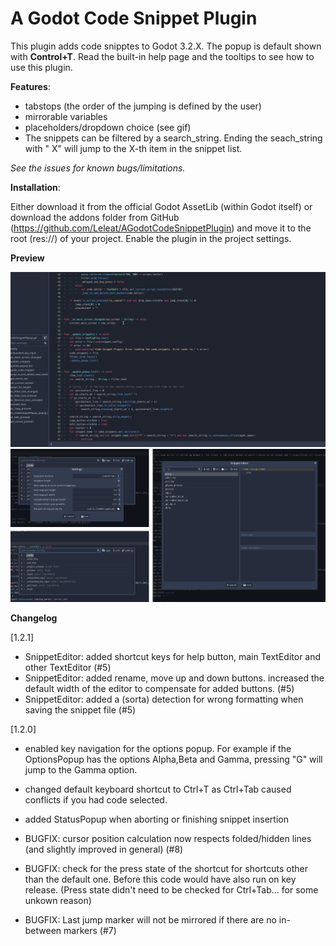 # A Godot Code Snippet Plugin

This plugin adds code snipptes to Godot 3.2.X. The popup is default shown with **Control+T**. Read the built-in help page and the tooltips to see how to use this plugin.

**Features**:

- tabstops (the order of the jumping is defined by the user)
- mirrorable variables
- placeholders/dropdown choice (see gif)
- The snippets can be filtered by a search_string. Ending the seach_string with " X" will jump to the X-th item in the snippet list. 


*See the issues for known bugs/limitations.*


**Installation**:

Either download it from the official Godot AssetLib (within Godot itself) or download the addons folder from GitHub (https://github.com/Leleat/AGodotCodeSnippetPlugin) and move it to the root (res://) of your project. Enable the plugin in the project settings.


**Preview**

![gif](preview.gif)
![Preview](preview.png)


**Changelog**

[1.2.1]
- SnippetEditor: added shortcut keys for help button, main TextEditor and other TextEditor (#5)
- SnippetEditor: added rename, move up and down buttons. increased the default width of the editor to compensate for added buttons. (#5)
- SnippetEditor: added a (sorta) detection for wrong formatting when saving the snippet file (#5)

[1.2.0]
- enabled key navigation for the options popup. For example if the OptionsPopup has the options Alpha,Beta and Gamma, pressing "G" will jump to the Gamma option.
- changed default keyboard shortcut to Ctrl+T as Ctrl+Tab caused conflicts if you had code selected.
- added StatusPopup when aborting or finishing snippet insertion

- BUGFIX: cursor position calculation now respects folded/hidden lines (and slightly improved in general) (#8)
- BUGFIX: check for the press state of the shortcut for shortcuts other than the default one. Before this code would have also run on key release. (Press state didn't need to be checked for Ctrl+Tab... for some unkown reason)
- BUGFIX: Last jump marker will not be mirrored if there are no in-between markers (#7)
